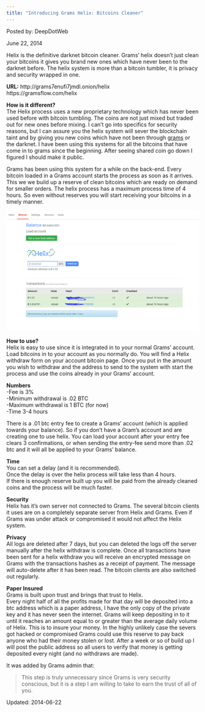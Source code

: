 ```yaml
---
title: "Introducing Grams Helix: Bitcoins Cleaner"
---
```



Posted by: DeepDotWeb

<span>June 22, 2014</span>

<p>Helix is the definitive darknet bitcoin cleaner. Grams&#8217; helix doesn&#8217;t just clean your bitcoins it gives you brand new ones which have never been to the darknet before. The helix system is more than a bitcoin tumbler, it is privacy and security wrapped in one.</p>
<div class="box  info"><div class="box-inner-block"><i class="tieicon-boxicon"></i>
<strong>URL:</strong> http://grams7enufi7jmdl.onion/helix<br />
    https://gramsflow.com/helix
</div></div>
<p><strong>How is it different?</strong><br />
    The Helix process uses a new proprietary technology which has never been used before with bitcoin tumbling. The coins are not just mixed but traded out for new ones before mixing. I can&#8217;t go into specifics for security reasons, but I can assure you the helix system will sever the blockchain taint and by giving you new coins which have not been through <a href="/2014/04/08/grams-darknetmarkets-search-engine/">grams</a> or the darknet. I have been using this systems for all the bitcoins that have come in to grams since the beginning. After seeing shared coin go down I figured I should make it public.</p>
<p>Grams has been using this system for a while on the back-end. Every bitcoin loaded in a Grams account starts the process as soon as it arrives. This we we build up a reserve of clean bitcoins which are ready on demand for smaller orders. The helix process has a maximum process time of 4 hours. So even without reserves you will start receiving your bitcoins in a timely manner.</p>
<img src="/imgs/2014/06/helix-account.png" />

<p><strong>How to use?</strong><br />
    Helix is easy to use since it is integrated in to your normal Grams&#8217; account. Load bitcoins in to your account as you normally do. You will find a Helix withdraw form on your account bitcoin page. Once you put in the amount you wish to withdraw and the address to send to the system with start the process and use the coins already in your Grams&#8217; account.</p>
<p><strong>Numbers</strong><br />
    -Fee is 3%<br />
    -Minimum withdrawal is .02 BTC<br />
    -Maximum withdrawal is 1 BTC (for now)<br />
    -Time 3-4 hours</p>
<p>There is a .01 btc entry fee to create a Grams&#8217; account (which is applied towards your balance). So if you don&#8217;t have a Gram&#8217;s account and are creating one to use helix. You can load your account after your entry fee clears 3 confirmations, or when sending the entry-fee send more than .02 btc and it will all be applied to your Grams&#8217; balance.</p>
<p><strong>Time</strong><br />
    You can set a delay (and it is recommended).<br />
    Once the delay is over the helix process will take less than 4 hours.<br />
    If there is enough reserve built up you will be paid from the already cleaned coins and the process will be much faster.</p>
<p><strong>Security</strong><br />
    Helix has it&#8217;s own server not connected to Grams. The several bitcoin clients it uses are on a completely separate server from Helix and Grams. Even if Grams was under attack or compromised it would not affect the Helix system.</p>
<p><strong>Privacy</strong><br />
    All logs are deleted after 7 days, but you can deleted the logs off the server manually after the helix withdraw is complete. Once all transactions have been sent for a helix withdraw you will receive an encrypted message on Grams with the transactions hashes as a receipt of payment. The message will auto-delete after it has been read. The bitcoin clients are also switched out regularly.</p>
<p><strong>Paper Insured</strong><br />
    Grams is built upon trust and brings that trust to Helix.<br />
    Every night half of all the profits made for that day will be deposited into a btc address which is a paper address, I have the only copy of the private key and it has never seen the internet. Grams will keep depositing in to it until it reaches an amount equal to or greater than the average daily volume of Helix. This is to insure your money. In the highly unlikely case the severs got hacked or compromised Grams could use this reserve to pay back anyone who had their money stolen or lost. After a week or so of build up I will post the public address so all users to verify that money is getting deposited every night (and no withdraws are made).</p>
<p>It was added by Grams admin that:</p>
<blockquote><p>This step is truly unnecessary since Grams is very security conscious, but it is a step I am willing to take to earn the trust of all of you.</p></blockquote>

Updated: 2014-06-22
    
